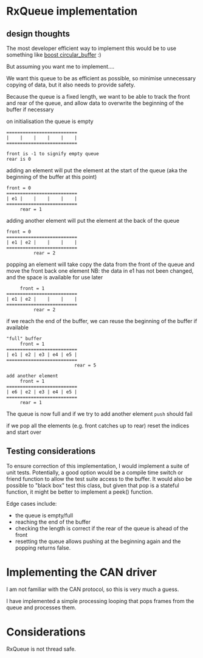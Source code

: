 # RxQueue implementation

## design thoughts

The most developer efficient way to implement this would be to use something like [boost circular_buffer](https://www.boost.org/doc/libs/1_61_0/doc/html/circular_buffer.html) :) 

But assuming you want me to implement.... 

We want this queue to be as efficient as possible, so minimise unnecessary copying of data,
but it also needs to provide safety.

Because the queue is a fixed length, we want to be able to track the front and rear of the queue, and allow data to overwrite the beginning of the buffer if necessary

on initialisation the queue is empty

```
==========================
|    |    |    |    |    |
==========================

front is -1 to signify empty queue
rear is 0
```

adding an element will put the element at the start of the queue (aka the beginning of the buffer at this point)

```
front = 0
==========================
| e1 |    |    |    |    |
==========================
     rear = 1
```

adding another element will put the element at the back of the queue

```
front = 0
==========================
| e1 | e2 |    |    |    |
==========================
          rear = 2
```

popping an element will take copy the data from the front of the queue and move the front back one element
NB: the data in e1 has not been changed, and the space is available for use later
```
     front = 1
==========================
| e1 | e2 |    |    |    |
==========================
          rear = 2
```

if we reach the end of the buffer, we can reuse the beginning of the buffer if available
```
"full" buffer
     front = 1
==========================
| e1 | e2 | e3 | e4 | e5 |
==========================
                         rear = 5

add another element
     front = 1
==========================
| e6 | e2 | e3 | e4 | e5 |
==========================
     rear = 1
```

The queue is now full and if we try to add another element `push` should fail

if we pop all the elements (e.g. front catches up to rear) reset the indices and start over 

## Testing considerations

To ensure correction of this implementation, I would implement a suite of unit tests. Potentially, a good option would be a compile time switch or friend function to allow the test suite access to the buffer. It would also be possible to "black box" test this class, but given that pop is a stateful function, it might be better to implement a peek() function.

Edge cases include: 
- the queue is empty/full
- reaching the end of the buffer
- checking the length is correct if the rear of the queue is ahead of the front
- resetting the queue allows pushing at the beginning again and the popping returns false.

# Implementing the CAN driver
I am not familiar with the CAN protocol, so this is very much a guess.

I have implemented a simple processing looping that pops frames from the queue and processes them.

# Considerations
RxQueue is not thread safe. 

